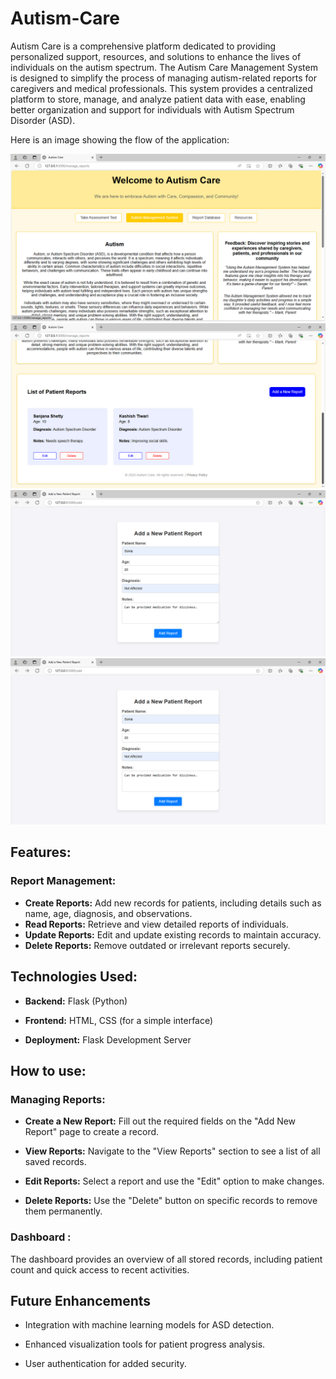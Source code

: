 # Autism-Care

Autism Care is a comprehensive platform dedicated to providing personalized support, resources, and solutions to enhance the lives of individuals on the autism spectrum. The Autism Care Management System is designed to simplify the process of managing autism-related reports for caregivers and medical professionals. This system provides a centralized platform to store, manage, and analyze patient data with ease, enabling better organization and support for individuals with Autism Spectrum Disorder (ASD).

Here is an image showing the flow of the application:

![Dashboard](https://github.com/SK-21-D3v/Autism-Care/blob/main/Screenshot%20(1374).png?raw=true)
![List Of Reports](https://github.com/SK-21-D3v/Autism-Care/blob/main/Screenshot%20(1375).png?raw=true)
![Adding a New Report](https://github.com/SK-21-D3v/Autism-Care/blob/main/Screenshot%20(1376).png?raw=true)
![Upadtes List of Reports](https://github.com/SK-21-D3v/Autism-Care/blob/main/Screenshot%20(1376).png?raw=true)

## Features:

### Report Management:
- **Create Reports:** Add new records for patients, including details such as name, age, diagnosis, and observations.<br>
- **Read Reports:** Retrieve and view detailed reports of individuals.<br>
- **Update Reports:** Edit and update existing records to maintain accuracy.<br>
- **Delete Reports:** Remove outdated or irrelevant reports securely.<br>

## Technologies Used: 

- **Backend:** Flask (Python)<br>

- **Frontend:** HTML, CSS (for a simple interface)<br>

- **Deployment:** Flask Development Server<br>

## How to use:
### Managing Reports:

- **Create a New Report:** Fill out the required fields on the "Add New Report" page to create a record.<br>

- **View Reports:** Navigate to the "View Reports" section to see a list of all saved records.<br>

- **Edit Reports:** Select a report and use the "Edit" option to make changes.<br>

- **Delete Reports:** Use the "Delete" button on specific records to remove them permanently.<br>

### Dashboard :
The dashboard provides an overview of all stored records, including patient count and quick access to recent activities.<br>

## Future Enhancements

- Integration with machine learning models for ASD detection.<br>

- Enhanced visualization tools for patient progress analysis.<br>

- User authentication for added security.<br>

